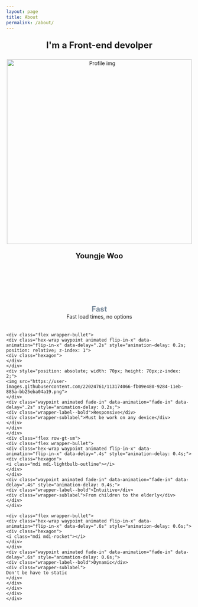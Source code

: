 ```yaml
---
layout: page
title: About
permalink: /about/
---
```

<style>
.wrapper-title {
	text-align:center;
	font-size:18pt;
	font-weight:bold;
}
.wrapper-label--bold {
	text-align:center;
	font-size:15pt;
	font-weight:bold;
	color:#778899
}
.flex {
	align-items: center;
	display: flex;
	flex-direction: column;
	justify-content: center;
}
.flex.row {
	flex-direction: row;
}
.flex.wrap {
	flex-wrap: wrap;
}

.hex-wrap {
	display: inline-block;
	height: 80px;
	position: relative;
	text-align: center;
	width: 80px;
}

.hexagon {
	background-color: #F0F8FF;
	display: inline-block;
	height: 100%;
	width: calc(100% * 0.57735);
}

.hexagon:before {
	background-color: inherit;
	content: "";
	height: inherit;
	position: absolute;
	right: calc((100% / 2) - ((100% * 0.57735) / 2));
	top: 0;
	transform: rotateZ(60deg);
	width: inherit;
}

.hexagon:after {
	background-color: inherit;
	content: "";
	height: inherit;
	position: absolute;
	right: calc((100% / 2) - ((100% * 0.57735) / 2));
	top: 0;
	transform: rotateZ(-60deg);
	width: inherit;
}
.animated.flip-in-x {
	animation: flipInX 0.75s ease both;
}
@keyframes flipInX {
	from {
		-webkit-animation-timing-function: ease-in;
		animation-timing-function: ease-in;
opacity: 0;
		 -webkit-transform: perspective(400px) rotateY(90deg);
transform: perspective(400px) rotateY(90deg);
	}
	40% {
		-webkit-animation-timing-function: ease-in;
		animation-timing-function: ease-in;
		-webkit-transform: perspective(400px) rotateY(-20deg);
transform: perspective(400px) rotateY(-20deg);
	}
	60% {
opacity: 1;
		 -webkit-transform: perspective(400px) rotateY(10deg);
transform: perspective(400px) rotateY(10deg);
	}
	80% {
		-webkit-transform: perspective(400px) rotateY(-5deg);
transform: perspective(400px) rotateY(5deg);
	}
	to {
opacity: 1;
		 -webkit-transform: perspective(400px);
transform: perspective(400px);
	}
}
.wrapper-bullet {
	max-width: 230px;
	margin: 20px;
}
</style>
  <div class="post-content">
    <p class="wrapper-title">I'm a Front-end devolper</p>
	<div style="width: 100%; text-align: center">
	<img alt="Profile img" style="width: 500px; height: auto" src="https://user-images.githubusercontent.com/22024761/113163863-87170e80-927b-11eb-9522-24c5a4fbd898.png">
	</div>
	<div style="width: 100%; text-align: center">
	<p style="font-size: 15pt; font-weight: bold">Youngje Woo</p>
	</div>
	<div class="flex row label-wrap">
	<div class="flex row-gt-sm">
	<div class="flex wrapper-bullet">
	<div class="hex-wrap waypoint animated flip-in-x" data-animation="flip-in-x">
	<div class="hexagon">
	<i class="mdi mdi-speedometer"></i>
	</div>
	</div>
	<div class="waypoint animated fade-in" data-animation="fade-in">
	<div class="wrapper-label--bold">Fast</div>
	<div class="wrapper-sublabel">
	Fast load times, no options
	</div>
	</div>
	</div>

	<div class="flex wrapper-bullet">
	<div class="hex-wrap waypoint animated flip-in-x" data-animation="flip-in-x" data-delay=".2s" style="animation-delay: 0.2s; position: relative; z-index: 1">
	<div class="hexagon">
	</div>
	</div>
	<div style="position: absolute; width: 70px; height: 70px;z-index: 2;">
	<img src="https://user-images.githubusercontent.com/22024761/113174066-fb09e480-9284-11eb-885a-bb25eba04a19.png">
	</div>
	<div class="waypoint animated fade-in" data-animation="fade-in" data-delay=".2s" style="animation-delay: 0.2s;">
	<div class="wrapper-label--bold">Responsive</div>
	<div class="wrapper-sublabel">Must be work on any device</div>
	</div>
	</div>
	</div>
	<div class="flex row-gt-sm">
	<div class="flex wrapper-bullet">
	<div class="hex-wrap waypoint animated flip-in-x" data-animation="flip-in-x" data-delay=".4s" style="animation-delay: 0.4s;">
	<div class="hexagon">
	<i class="mdi mdi-lightbulb-outline"></i>
	</div>
	</div>
	<div class="waypoint animated fade-in" data-animation="fade-in" data-delay=".4s" style="animation-delay: 0.4s;">
	<div class="wrapper-label--bold">Intuitive</div>
	<div class="wrapper-sublabel">From children to the elderly</div>
	</div>
	</div>

	<div class="flex wrapper-bullet">
	<div class="hex-wrap waypoint animated flip-in-x" data-animation="flip-in-x" data-delay=".6s" style="animation-delay: 0.6s;">
	<div class="hexagon">
	<i class="mdi mdi-rocket"></i>
	</div>
	</div>
	<div class="waypoint animated fade-in" data-animation="fade-in" data-delay=".6s" style="animation-delay: 0.6s;">
	<div class="wrapper-label--bold">Dynamic</div>
	<div class="wrapper-sublabel">
	Don't be have to static
	</div>
	</div>
	</div>
	</div>
	</div>


  </div>
